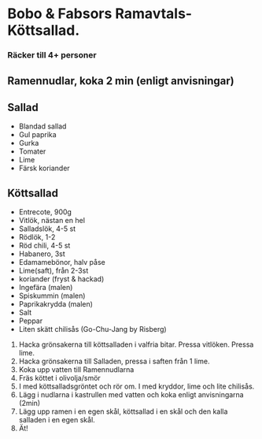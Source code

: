 # Bobo & Fabsors Ramavtals-Köttsallad.

### Räcker till 4+ personer


## Ramennudlar, koka 2 min (enligt anvisningar)

## Sallad

- Blandad sallad
- Gul paprika
- Gurka
- Tomater
- Lime
- Färsk koriander

## Köttsallad
- Entrecote, 900g
- Vitlök, nästan en hel
- Salladslök, 4-5 st
- Rödlök, 1-2
- Röd chili, 4-5 st
- Habanero, 3st
- Edamamebönor, halv påse
- Lime(saft), från 2-3st
- koriander (fryst & hackad)
- Ingefära (malen)
- Spiskummin (malen)
- Paprikakrydda (malen)
- Salt
- Peppar
- Liten skätt chilisås (Go-Chu-Jang by Risberg)

1. Hacka grönsakerna till köttsalladen i valfria bitar. Pressa vitlöken. Pressa lime.
2. Hacka grönsakerna till Salladen, pressa i saften från 1 lime.
3. Koka upp vatten till Ramennudlarna
4. Fräs köttet i olivolja/smör
5. I med köttsalladsgröntet och rör om. I med kryddor, lime och lite chilisås.
6. Lägg i nudlarna i kastrullen med vatten och koka enligt anvisningarna (2min)
7. Lägg upp ramen i en egen skål, köttsallad i en skål och den kalla salladen i en egen skål.
8. Ät!
